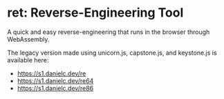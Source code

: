 # ret: Reverse-Engineering Tool

A quick and easy reverse-engineering that runs in the browser through WebAssembly.

The legacy version made using unicorn.js, capstone.js, and keystone.js is available here:
- https://s1.danielc.dev/re
- https://s1.danielc.dev/re64
- https://s1.danielc.dev/re86
